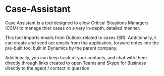 # Case-Assistant

Case Assistant is a tool designed to allow Critical Situations Managers (CSM) to manage thier cases on a very in-depth, detailed manner. 

This tool imports emails from Outlook related to cases (SR). Additionally, it can create and send out emails from the application, forward notes into the pre-built tool built in Dynamics by the parent company.

Additionally, you can keep track of your contacts, and chat with them directly through links created to open Teams and Skype for Business directly to the agent / contact in question.
